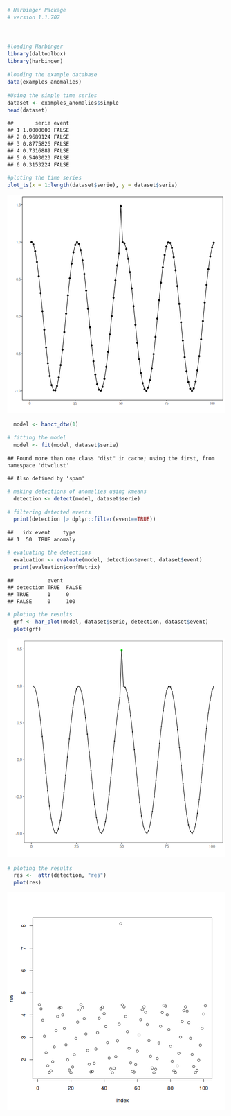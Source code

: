 
``` r
# Harbinger Package
# version 1.1.707



#loading Harbinger
library(daltoolbox)
library(harbinger) 
```


``` r
#loading the example database
data(examples_anomalies)
```


``` r
#Using the simple time series
dataset <- examples_anomalies$simple
head(dataset)
```

```
##       serie event
## 1 1.0000000 FALSE
## 2 0.9689124 FALSE
## 3 0.8775826 FALSE
## 4 0.7316889 FALSE
## 5 0.5403023 FALSE
## 6 0.3153224 FALSE
```


``` r
#ploting the time series
plot_ts(x = 1:length(dataset$serie), y = dataset$serie)
```

![plot of chunk unnamed-chunk-4](fig/hanct_dtw_anomaly/unnamed-chunk-4-1.png)


``` r
  model <- hanct_dtw(1)
```


``` r
# fitting the model
  model <- fit(model, dataset$serie)
```

```
## Found more than one class "dist" in cache; using the first, from namespace 'dtwclust'
```

```
## Also defined by 'spam'
```


``` r
# making detections of anomalies using kmeans
  detection <- detect(model, dataset$serie)
```


``` r
# filtering detected events
  print(detection |> dplyr::filter(event==TRUE))
```

```
##   idx event    type
## 1  50  TRUE anomaly
```


``` r
# evaluating the detections
  evaluation <- evaluate(model, detection$event, dataset$event)
  print(evaluation$confMatrix)
```

```
##           event      
## detection TRUE  FALSE
## TRUE      1     0    
## FALSE     0     100
```


``` r
# ploting the results
  grf <- har_plot(model, dataset$serie, detection, dataset$event)
  plot(grf)
```

![plot of chunk unnamed-chunk-10](fig/hanct_dtw_anomaly/unnamed-chunk-10-1.png)


``` r
# ploting the results
  res <-  attr(detection, "res")
  plot(res)
```

![plot of chunk unnamed-chunk-11](fig/hanct_dtw_anomaly/unnamed-chunk-11-1.png)
